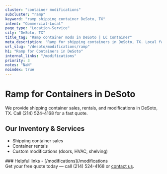 ```yaml
---
cluster: "container modifications"
subcluster: "ramp"
keyword: "ramp shipping container DeSoto, TX"
intent: "Commercial-Local"
page_type: "Location-Service"
city: "DeSoto, TX"
title_tag: "Ramp container mods in DeSoto | LC Container"
meta_description: "Ramp for shipping containers in DeSoto, TX. Local fabrication & pro install. LC Container — Since 2003. Get a quote."
url_slug: "/desoto/modifications/ramp"
h1: "Ramp for Containers in DeSoto"
internal_links: "/modifications"
priority: 3
notes: "NaN"
noindex: true
---
```


# Ramp for Containers in DeSoto

We provide shipping container sales, rentals, and modifications in DeSoto, TX. Call (214) 524-4168 for a fast quote.

## Our Inventory & Services
- Shipping container sales
- Container rentals
- Custom modifications (doors, HVAC, shelving)

<div data-section="internal-links">
### Helpful links
- [/modifications](/modifications
</div>

<div data-section="cta">
Get your free quote today — call (214) 524-4168 or <a href="/contact">contact us</a>.
</div>

<script type="application/ld+json">{"@context":"https://schema.org","@type":"FAQPage","mainEntity":[{"@type":"Question","name":"How much does delivery cost in DeSoto, TX?","acceptedAnswer":{"@type":"Answer","text":"Delivery costs vary by distance and container size. Most deliveries in DeSoto, TX range from $150-$300. Call (214) 524-4168 for an exact quote based on your specific location."}},{"@type":"Question","name":"Do you offer financing or payment plans?","acceptedAnswer":{"@type":"Answer","text":"We accept major credit cards, checks, and can discuss commercial terms for bulk purchases. Call (214) 524-4168 to discuss options."}},{"@type":"Question","name":"Can you customize containers in DeSoto, TX?","acceptedAnswer":{"@type":"Answer","text":"Yes — we perform modifications like doors, HVAC, insulation, and shelving. Request a custom quote at (214) 524-4168 or via our contact form."}}]}</script>
